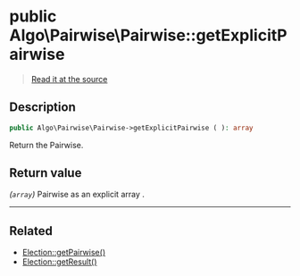 # public Algo\Pairwise\Pairwise::getExplicitPairwise

> [Read it at the source](https://github.com/julien-boudry/Condorcet/blob/master/src/Algo/Pairwise/Pairwise.php#L165)

## Description    

```php
public Algo\Pairwise\Pairwise->getExplicitPairwise ( ): array
```

Return the Pairwise.


## Return value   

*(`array`)* Pairwise as an explicit array .


---------------------------------------

## Related

* [Election::getPairwise()](/Docs/api-reference/Election%20Class/Election--getPairwise().md)    
* [Election::getResult()](/Docs/api-reference/Election%20Class/Election--getResult().md)    
